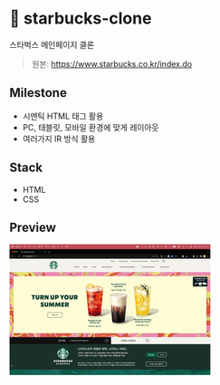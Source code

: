 # 🌿 starbucks-clone

스타벅스 메인페이지 클론

> 원본: https://www.starbucks.co.kr/index.do

## Milestone

- 시멘틱 HTML 태그 활용
- PC, 태블릿, 모바일 환경에 맞게 레이아웃
- 여러가지 IR 방식 활용

## Stack

- HTML
- CSS

## Preview

![스타벅스 클론 프리뷰](https://github.com/UnhappyDogChew/starbucks-clone/blob/main/video/preview.gif?raw=true)
